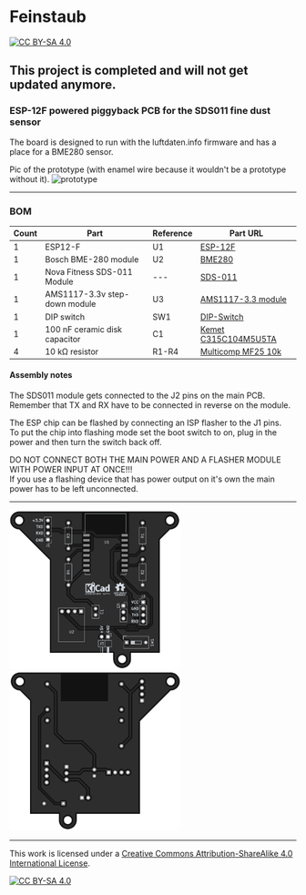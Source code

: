 # Feinstaub

[![CC BY-SA 4.0][cc-by-sa-shield]][cc-by-sa]

## This project is completed and will not get updated anymore.

### ESP-12F powered piggyback PCB for the SDS011 fine dust sensor

The board is designed to run with the luftdaten.info firmware and has a place for a BME280 sensor.

Pic of the prototype (with enamel wire because it wouldn't be a prototype without it).
<img src="https://i.imgur.com/MWuZFHl.jpg" alt="prototype" width="500"/>

---

### BOM
 |Count|Part|Reference|Part URL|
 |-|-|-|-|
 |1|ESP12-F|U1|[ESP-12F](https://www.ebay.de/itm/255303527301)
 |1|Bosch BME-280 module|U2|[BME280](https://www.ebay.de/itm/255421634848)
 |1|Nova Fitness SDS-011 Module|---|[SDS-011](https://www.ebay.de/itm/255283289438)
 |1|AMS1117-3.3v step-down module|U3|[AMS1117-3.3 module](https://www.ebay.de/itm/174076431478)
 |1|DIP switch|SW1|[DIP-Switch](https://www.ebay.de/itm/255421634848)
 |1|100 nF ceramic disk capacitor|C1|[Kemet C315C104M5U5TA](https://octopart.com/c315c104m5u5ta-kemet-83288)
 |4|10 kΩ resistor|R1-R4|[Multicomp MF25 10k](https://octopart.com/mf25+10k-multicomp-2697429)


#### Assembly notes
The SDS011 module gets connected to the J2 pins on the main PCB.  
Remember that TX and RX have to be connected in reverse on the module.

The ESP chip can be flashed by connecting an ISP flasher to the J1 pins.  
To put the chip into flashing mode set the boot switch to on, plug in the power and then turn the switch back off.

DO NOT CONNECT BOTH THE MAIN POWER AND A FLASHER MODULE WITH POWER INPUT AT ONCE!!!  
If you use a flashing device that has power output on it's own the main power has to be left unconnected.

---

<img src="front.png" alt="render_front" width="300"/><img src="back.png" alt="render_back" width="300"/>

---

This work is licensed under a
[Creative Commons Attribution-ShareAlike 4.0 International License][cc-by-sa].

[![CC BY-SA 4.0][cc-by-sa-image]][cc-by-sa]

[cc-by-sa]: http://creativecommons.org/licenses/by-sa/4.0/
[cc-by-sa-image]: https://licensebuttons.net/l/by-sa/4.0/88x31.png
[cc-by-sa-shield]: https://img.shields.io/badge/License-CC%20BY--SA%204.0-lightgrey.svg
